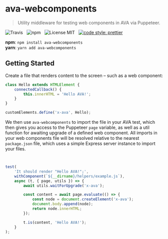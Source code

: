 # ava-webcomponents

> Utility middleware for testing web components in AVA via Puppeteer.

![Travis](http://img.shields.io/travis/Wildhoney/ava-webcomponents.svg?style=for-the-badge)
&nbsp;
![npm](http://img.shields.io/npm/v/ava-webcomponents.svg?style=for-the-badge)
&nbsp;
![License MIT](http://img.shields.io/badge/license-mit-lightgrey.svg?style=for-the-badge)
&nbsp;
[![code style: prettier](https://img.shields.io/badge/code_style-prettier-ff69b4.svg?style=for-the-badge)](https://github.com/prettier/prettier)

**npm**: `npm install ava-webcomponents`
<br />
**yarn**: `yarn add ava-webcomponents`

## Getting Started

Create a file that renders content to the screen &ndash; such as a web component:

```javascript
class Hello extends HTMLElement {
    connectedCallback() {
        this.innerHTML = 'Hello AVA!';
    }
}

customElements.define('x-ava', Hello);
```

We then use `ava-webcomponents` to import the file in your AVA test, which then gives you access to the Puppeteer `page` variable, as well as a util function for awaiting upgrade of a defined web component. All imports in your web components file will be resolved relative to the nearest `package.json` file, which uses a simple Express server instance to import your files.

```javascript


test(
    'It should render "Hello AVA!";',
    withComponent(`${__dirname}/helpers/example.js`),
    async (t, { page, utils }) => {
        await utils.waitForUpgrade('x-ava');

        const content = await page.evaluate(() => {
            const node = document.createElement('x-ava');
            document.body.append(node);
            return node.innerHTML;
        });

        t.is(content, 'Hello AVA!');
    }
);
```
